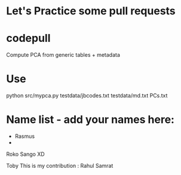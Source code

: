 # Let's Practice some pull requests

# codepull
Compute PCA from generic tables + metadata

# Use

python src/mypca.py testdata/jbcodes.txt testdata/md.txt PCs.txt


# Name list - add your names here:

* Rasmus
* 
Roko Sango XD

Toby
This is my contribution : Rahul Samrat

